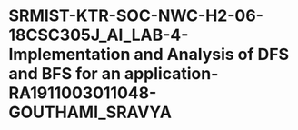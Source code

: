 # SRMIST-KTR-SOC-NWC-H2-06-18CSC305J_AI_LAB-4-Implementation and Analysis of DFS and BFS for an application-RA1911003011048-GOUTHAMI_SRAVYA
